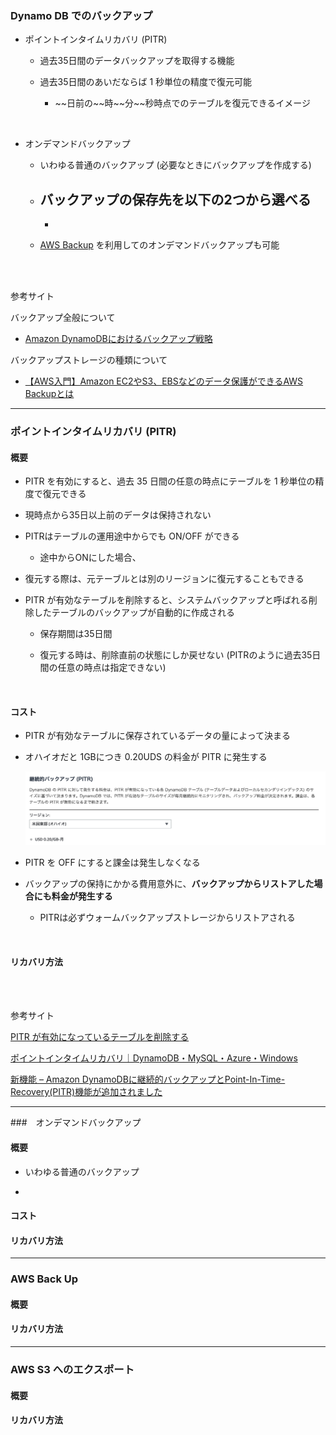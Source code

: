 ### Dynamo DB でのバックアップ

- ポイントインタイムリカバリ (PITR)

    - 過去35日間のデータバックアップを取得する機能

    - 過去35日間のあいだならば 1 秒単位の精度で復元可能 
        - \~~日前の\~~時\~~分\~~秒時点でのテーブルを復元できるイメージ

<br>

- オンデマンドバックアップ

    - いわゆる普通のバックアップ (必要なときにバックアップを作成する)

    - バックアップの保存先を以下の2つから選べる
        - 
        - 
    
    - [AWS Backup](./AWS_Backup.md) を利用してのオンデマンドバックアップも可能

<br>
<br>

参考サイト

バックアップ全般について
- [Amazon DynamoDBにおけるバックアップ戦略](https://aws.amazon.com/jp/blogs/news/backup-strategies-for-amazon-dynamodb/)

バックアップストレージの種類について
- [【AWS入門】Amazon EC2やS3、EBSなどのデータ保護ができるAWS Backupとは](https://cloudnavi.nhn-techorus.com/archives/4188#:~:text=バックアップを行うストレージに,ストレージ）のものがあります%E3%80%82)

---

### ポイントインタイムリカバリ (PITR)

#### 概要

- PITR を有効にすると、過去 35 日間の任意の時点にテーブルを 1 秒単位の精度で復元できる

- 現時点から35日以上前のデータは保持されない

- PITRはテーブルの運用途中からでも ON/OFF ができる
    - 途中からONにした場合、

- 復元する際は、元テーブルとは別のリージョンに復元することもできる

- PITR が有効なテーブルを削除すると、システムバックアップと呼ばれる削除したテーブルのバックアップが自動的に作成される
    - 保存期間は35日間

    - 復元する時は、削除直前の状態にしか戻せない (PITRのように過去35日間の任意の時点は指定できない)

<br>

#### コスト

- PITR が有効なテーブルに保存されているデータの量によって決まる

- オハイオだと 1GBにつき 0.20UDS の料金が PITR に発生する 

    <img src="./img/DynamoDB-PITR-Cost_1.png" />

- PITR を OFF にすると課金は発生しなくなる

- バックアップの保持にかかる費用意外に、**バックアップからリストアした場合にも料金が発生する**

    - PITRは必ずウォームバックアップストレージからリストアされる

<br>

#### リカバリ方法

<br>
<br>

参考サイト

[PITR が有効になっているテーブルを削除する](https://docs.aws.amazon.com/ja_jp/amazondynamodb/latest/developerguide/PointInTimeRecovery_Howitworks.html#howitworks-pitr-deleting-table)

[ポイントインタイムリカバリ｜DynamoDB・MySQL・Azure・Windows](https://jp.minitool.com/backup-tips/point-in-time-recovery.html)

[新機能 – Amazon DynamoDBに継続的バックアップとPoint-In-Time-Recovery(PITR)機能が追加されました](https://aws.amazon.com/jp/blogs/news/new-amazon-dynamodb-continuous-backups-and-point-in-time-recovery-pitr/)

---

###　オンデマンドバックアップ

#### 概要

- いわゆる普通のバックアップ

-

#### コスト

#### リカバリ方法

---

### AWS Back Up

#### 概要

#### リカバリ方法

---

### AWS S3 へのエクスポート

#### 概要

#### リカバリ方法